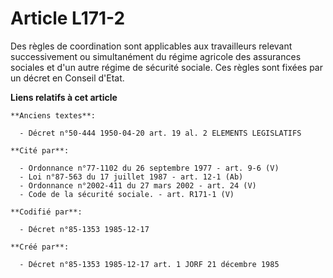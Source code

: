 # Article L171-2

Des règles de coordination sont applicables aux travailleurs relevant successivement ou simultanément du régime agricole des
assurances sociales et d'un autre régime de sécurité sociale. Ces règles sont fixées par un décret en Conseil d'Etat.

**Liens relatifs à cet article**

	**Anciens textes**:

	  - Décret n°50-444 1950-04-20 art. 19 al. 2 ELEMENTS LEGISLATIFS

	**Cité par**:

	  - Ordonnance n°77-1102 du 26 septembre 1977 - art. 9-6 (V)
	  - Loi n°87-563 du 17 juillet 1987 - art. 12-1 (Ab)
	  - Ordonnance n°2002-411 du 27 mars 2002 - art. 24 (V)
	  - Code de la sécurité sociale. - art. R171-1 (V)

	**Codifié par**:

	  - Décret n°85-1353 1985-12-17

	**Créé par**:

	  - Décret n°85-1353 1985-12-17 art. 1 JORF 21 décembre 1985
